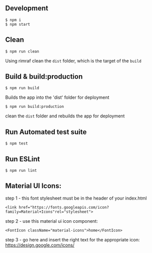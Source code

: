 ## Development
```
$ npm i
$ npm start
```
## Clean
```
$ npm run clean
```
Using rimraf clean the `dist` folder, which is the target of the `build`

## Build & build:production
```
$ npm run build
```
Builds the app into the 'dist' folder for deployment
```
$ npm run build:production
```
clean the `dist` folder and rebuilds the app for deployment

## Run Automated test suite
```
$ npm test
```

## Run ESLint
```
$ npm run lint
```

## Material UI Icons:

step 1 - this font stylesheet must be in the header of your index.html
```
<link href="https://fonts.googleapis.com/icon?family=Material+Icons"rel="stylesheet">
```
step 2 - use this material ui icon component: 
```
<FontIcon className="material-icons">home</FontIcon>
```
step 3 - go here and insert the right text for the appropriate icon: https://design.google.com/icons/